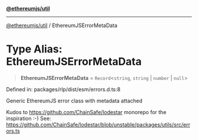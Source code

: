 [**@ethereumjs/util**](../README.md)

***

[@ethereumjs/util](../README.md) / EthereumJSErrorMetaData

# Type Alias: EthereumJSErrorMetaData

> **EthereumJSErrorMetaData** = `Record`\<`string`, `string` \| `number` \| `null`\>

Defined in: packages/rlp/dist/esm/errors.d.ts:8

Generic EthereumJS error class with metadata attached

Kudos to https://github.com/ChainSafe/lodestar monorepo
for the inspiration :-)
See: https://github.com/ChainSafe/lodestar/blob/unstable/packages/utils/src/errors.ts
